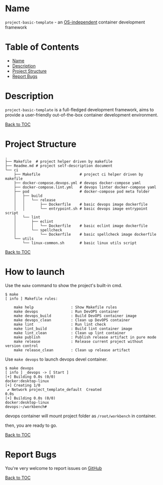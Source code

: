 Name
====

`project-basic-template` - an <u>OS-independent</u> container development framework

Table of Contents
===================

* [Name](#name)
* [Description](#description)
* [Project Structure](#project-sructure)
* [Report Bugs](#report-bugs)

Description
===========

`project-basic-template` is a full-fledged development framework,
aims to provide a user-friendly out-of-the-box container development environment.

[Back to TOC](#table-of-contents)

Project Structure
==============

```shell
.
├── Makefile  # project helper driven by makefile                   
├── Readme.md # project self-description document
└── ci
    ├── Makefile                  # project ci helper driven by makefile
    ├── docker-compose.devops.yml # devops docker-compose yaml
    ├── docker-compose.lint.yml   # devops linter docker-compose yaml
    ├── pod                       # docker-compose pod meta folder
    │   ├── build
    │   │   └── release
    │   │       ├── Dockerfile    # basic devops image dockerfile
    │   │       └── entrypoint.sh # basic devops image entrypoint script
    │   └── lint
    │       ├── eclint
    │       │   └── Dockerfile    # basic eclint image dockerfile
    │       └── spellcheck
    │           └── Dockerfile    # basic spellcheck image dockerfile
    └── utils
        └── linux-common.sh       # basic linux utils script
```

[Back to TOC](#table-of-contents)

How to launch
=============

Use the `make` command to show the project's built-in cmd.

```shell
$ make
[ info ] Makefile rules:

    make help                 : Show Makefile rules
    make devops               : Run DevOPS container
    make devops_build         : Build DevOPS container image
    make devops_clean         : Clean up DevOPS container
    make lint                 : Run lint check
    make lint_build           : Build lint container image
    make lint_clean           : Clean up lint container
    make publish              : Publish release artifact in pure mode
    make release              : Release current project without version control
    make release_clean        : Clean up release artifact
```

Use `make devops` to launch devops devel container.

```shell
$ make devops
[ info ] _devops -> [ Start ]
[+] Building 0.0s (0/0)                                                                                                                                                                 docker:desktop-linux
[+] Creating 1/0
 ✔ Network project_template_default  Created                                                                                                                                                            0.0s 
[+] Building 0.0s (0/0)                                                                                                                                                                 docker:desktop-linux
devops:~/workbench# 
```

devops container will mount project folder as `/root/workbench` in container.

then, you are ready to go.

[Back to TOC](#table-of-contents)

Report Bugs
===========

You're very welcome to report issues on [GitHub](https://github.com/leslie-tsang/project-basic-template/issues)

[Back to TOC](#table-of-contents)
